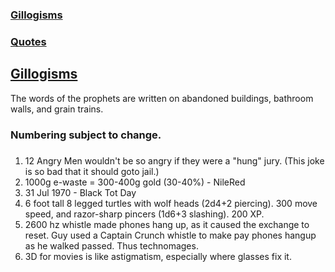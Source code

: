 
### [Gillogisms](#Gillogisms)

### [Quotes](#quotes)

## [Gillogisms](#Gillogisms)
The words of the prophets are written on abandoned buildings, bathroom walls, and grain trains.
### Numbering subject to change.

### #
1. 12 Angry Men wouldn't be so angry if they were a "hung" jury. (This joke is so bad that it should goto jail.)
1. 1000g e-waste = 300-400g gold (30-40%) - NileRed
1. 31 Jul 1970 - Black Tot Day
1. 6 foot tall 8 legged turtles with wolf heads (2d4+2 piercing). 300 move speed, and razor-sharp pincers (1d6+3 slashing). 200 XP.
1. 2600 hz whistle made phones hang up, as it caused the exchange to reset. Guy used a Captain Crunch whistle to make pay phones hangup as he walked passed. Thus technomages.
1. 3D for movies is like astigmatism, especially where glasses fix it.